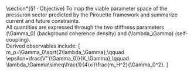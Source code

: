 \section*{§1 · Objective}
To map the viable parameter space of the pressuron sector predicted by the Pirouette framework and summarize current and future constraints.  
All quantities are expressed through the two stiffness parameters  
\(\Gamma_0\) (background coherence density) and \(\lambda_\Gamma\) (self-coupling).  
Derived observables include:
\[
m_p=\Gamma_0\sqrt{2\lambda_\Gamma},\qquad 
\epsilon=\frac{V''(\Gamma_0)}{K_\Gamma},\qquad
\lambda_\Gamma\simeq\frac{1}{4\xi}\frac{m_H^2}{\Gamma_0^2}.
\]